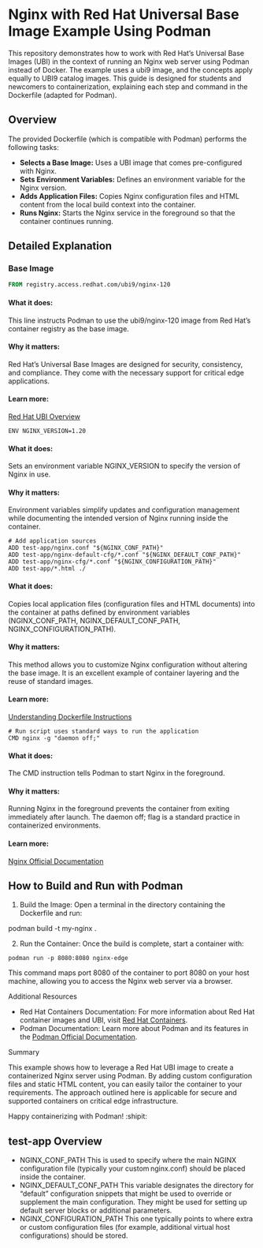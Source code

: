# Nginx with Red Hat Universal Base Image Example Using Podman

This repository demonstrates how to work with Red Hat’s Universal Base Images (UBI) in the context of running an Nginx web server using Podman instead of Docker. The example uses a ubi9 image, and the concepts apply equally to UBI9 catalog images. This guide is designed for students and newcomers to containerization, explaining each step and command in the Dockerfile (adapted for Podman).

## Overview

The provided Dockerfile (which is compatible with Podman) performs the following tasks:
- **Selects a Base Image:** Uses a UBI image that comes pre-configured with Nginx.
- **Sets Environment Variables:** Defines an environment variable for the Nginx version.
- **Adds Application Files:** Copies Nginx configuration files and HTML content from the local build context into the container.
- **Runs Nginx:** Starts the Nginx service in the foreground so that the container continues running.

## Detailed Explanation

### Base Image

```dockerfile
FROM registry.access.redhat.com/ubi9/nginx-120
```

#### What it does:
This line instructs Podman to use the ubi9/nginx-120 image from Red Hat’s container registry as the base image.
#### Why it matters:
Red Hat’s Universal Base Images are designed for security, consistency, and compliance.
They come with the necessary support for critical edge applications.
#### Learn more:
[Red Hat UBI Overview](https://developers.redhat.com/products/ubi/overview)

```Environment Variable
ENV NGINX_VERSION=1.20
```
#### What it does:
Sets an environment variable NGINX_VERSION to specify the version of Nginx in use.
#### Why it matters:
Environment variables simplify updates and configuration management while documenting the intended version of Nginx running inside the container.

```Adding Application Sources
# Add application sources
ADD test-app/nginx.conf "${NGINX_CONF_PATH}"
ADD test-app/nginx-default-cfg/*.conf "${NGINX_DEFAULT_CONF_PATH}"
ADD test-app/nginx-cfg/*.conf "${NGINX_CONFIGURATION_PATH}"
ADD test-app/*.html ./
```
#### What it does:
Copies local application files (configuration files and HTML documents) into the container at paths defined by environment variables (NGINX_CONF_PATH, NGINX_DEFAULT_CONF_PATH, NGINX_CONFIGURATION_PATH).
#### Why it matters:
This method allows you to customize Nginx configuration without altering the base image. It is an excellent example of container layering and the reuse of standard images.
#### Learn more:
[Understanding Dockerfile Instructions](https://docs.docker.com/reference/dockerfile/)

```Running Nginx
# Run script uses standard ways to run the application
CMD nginx -g "daemon off;"
```
#### What it does:
The CMD instruction tells Podman to start Nginx in the foreground.
#### Why it matters:
Running Nginx in the foreground prevents the container from exiting immediately after launch. The daemon off; flag is a standard practice in containerized environments.

#### Learn more:
[Nginx Official Documentation](https://nginx.org/en/docs/)

## How to Build and Run with Podman
1.	Build the Image:
Open a terminal in the directory containing the Dockerfile and run:

podman build -t my-nginx .


2.	Run the Container:
Once the build is complete, start a container with:

```podman run -p 8080:8080 nginx-edge```

This command maps port 8080 of the container to port 8080 on your host machine, allowing you to access the Nginx web server via a browser.

Additional Resources
- Red Hat Containers Documentation:
For more information about Red Hat container images and UBI, visit [Red Hat Containers](https://access.redhat.com/containers).
- Podman Documentation:
Learn more about Podman and its features in the [Podman Official Documentation](https://podman.io/).

Summary

This example shows how to leverage a Red Hat UBI image to create a containerized Nginx server using Podman. By adding custom configuration files and static HTML content, you can easily tailor the container to your requirements. The approach outlined here is applicable for secure and supported containers on critical edge infrastructure.

Happy containerizing with Podman! :shipit:


## test-app Overview

- NGINX_CONF_PATH
This is used to specify where the main NGINX configuration file (typically your custom nginx.conf) should be placed inside the container.
- NGINX_DEFAULT_CONF_PATH
This variable designates the directory for “default” configuration snippets that might be used to override or supplement the main configuration. They might be used for setting up default server blocks or additional parameters.
- NGINX_CONFIGURATION_PATH
This one typically points to where extra or custom configuration files (for example, additional virtual host configurations) should be stored.